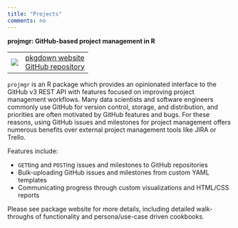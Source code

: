 ```yaml
---
title: "Projects"
comments: no
---
```


**projmgr: GitHub-based project management in R**  

<table><tr>
<td>
<img src = "/img/projmgr.png" />
</td>
<td>
<a href = "https://emilyriederer.github.io/projmgr/">pkgdown website</a> 
<br/>
<a href = "https://github.com/emilyriederer/projmgr">GitHub repository</a>
</td>
</tr></table><p/>

`projmgr` is an R package which provides an opinionated interface to the GitHub v3 REST API with features focused on improving project management workflows. Many data scientists and software engineers commonly use GitHub for version control, storage, and distribution, and priorities are often motivated by GitHub features and bugs. For these reasons, using GitHub issues and milestones for project management offers numerous benefits over external project management tools like JIRA or Trello.

Features include:

- `GET`ting and `POST`ing issues and milestones to GitHub repositories
- Bulk-uploading GitHub issues and milestones from custom YAML templates
- Communicating progress through custom visualizations and HTML/CSS reports

Please see package website for more details, including detailed walk-throughs of functionality and persona/use-case driven cookbooks.